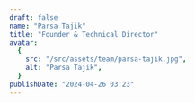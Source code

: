 ```yaml
---
draft: false
name: "Parsa Tajik"
title: "Founder & Technical Director"
avatar:
  {
    src: "/src/assets/team/parsa-tajik.jpg",
    alt: "Parsa Tajik",
  }
publishDate: "2024-04-26 03:23"
---
```

